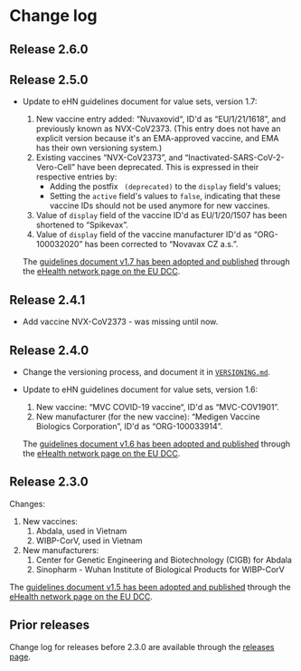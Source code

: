 # Change log

## Release 2.6.0


## Release 2.5.0

* Update to eHN guidelines document for value sets, version 1.7:
    1. New vaccine entry added: “Nuvaxovid“, ID'd as “EU/1/21/1618”, and previously known as NVX-CoV2373.
       (This entry does not have an explicit version because it's an EMA-approved vaccine, and EMA has their own versioning system.)
    2. Existing vaccines “NVX-CoV2373”, and “Inactivated-SARS-CoV-2-Vero-Cell” have been deprecated.
       This is expressed in their respective entries by:
       * Adding the postfix ` (deprecated)` to the `display` field's values;
       * Setting the `active` field's values to `false`, indicating that these vaccine IDs should not be used anymore for new vaccines.
    3. Value of `display` field of the vaccine ID'd as EU/1/20/1507 has been shortened to “Spikevax”.
    4. Value of `display` field of the vaccine manufacturer ID'd as “ORG-100032020” has been corrected to “Novavax CZ a.s.”.

  The [guidelines document v1.7 has been adopted and published](https://ec.europa.eu/health/sites/default/files/ehealth/docs/digital-green-value-sets_en.pdf) through the [eHealth network page on the EU DCC](https://ec.europa.eu/health/ehealth/covid-19_en).


## Release 2.4.1

* Add vaccine NVX-CoV2373 - was missing until now.


## Release 2.4.0

* Change the versioning process, and document it in [`VERSIONING.md`](./VERSIONING.md).

* Update to eHN guidelines document for value sets, version 1.6:
   1. New vaccine: “MVC COVID-19 vaccine“, ID'd as “MVC-COV1901”.
   2. New manufacturer (for the new vaccine): “Medigen Vaccine Biologics Corporation”, ID'd as “ORG-100033914”.

    The [guidelines document v1.6 has been adopted and published](https://ec.europa.eu/health/sites/default/files/ehealth/docs/digital-green-value-sets_en.pdf) through the [eHealth network page on the EU DCC](https://ec.europa.eu/health/ehealth/covid-19_en).


## Release 2.3.0

Changes:

1. New vaccines:
    1. Abdala, used in Vietnam
    2. WIBP-CorV, used in Vietnam
2. New manufacturers:
    1. Center for Genetic Engineering and Biotechnology (CIGB) for Abdala
    2. Sinopharm - Wuhan Institute of Biological Products for WIBP-CorV

The [guidelines document v1.5 has been adopted and published](https://ec.europa.eu/health/sites/default/files/ehealth/docs/digital-green-value-sets_en.pdf) through the [eHealth network page on the EU DCC](https://ec.europa.eu/health/ehealth/covid-19_en).


## Prior releases

Change log for releases before 2.3.0 are available through the [releases page](https://github.com/ehn-dcc-development/ehn-dcc-valuesets/releases).

